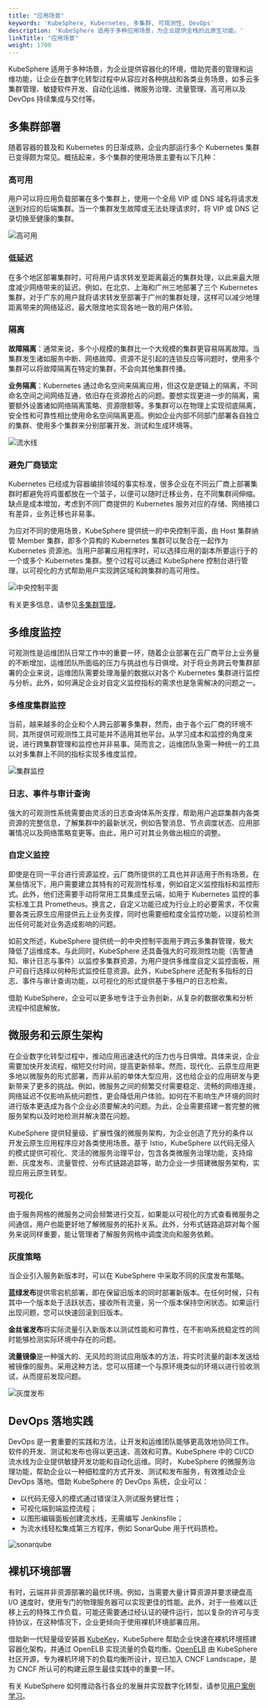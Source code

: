 ```yaml
---
title: "应用场景"
keywords: 'KubeSphere, Kubernetes, 多集群, 可观测性, DevOps'
description: 'KubeSphere 适用于多种应用场景，为企业提供全栈的云原生功能。'
linkTitle: "应用场景"
weight: 1700
---
```


KubeSphere 适用于多种场景，为企业提供容器化的环境，借助完善的管理和运维功能，让企业在数字化转型过程中从容应对各种挑战和各类业务场景，如多云多集群管理、敏捷软件开发、自动化运维、微服务治理、流量管理、高可用以及 DevOps 持续集成与交付等。

## 多集群部署

随着容器的普及和 Kubernetes 的日渐成熟，企业内部运行多个 Kubernetes 集群已变得颇为常见。概括起来，多个集群的使用场景主要有以下几种：

### 高可用

用户可以将应用负载部署在多个集群上，使用一个全局 VIP 或 DNS 域名将请求发送到对应的后端集群。当一个集群发生故障或无法处理请求时，将 VIP 或 DNS 记录切换至健康的集群。

![高可用](/images/docs/zh-cn/introduction/use-cases/高可用.png)

### 低延迟

在多个地区部署集群时，可将用户请求转发至距离最近的集群处理，以此来最大限度减少网络带来的延迟。例如，在北京、上海和广州三地部署了三个 Kubernetes 集群，对于广东的用户就将请求转发至部署于广州的集群处理，这样可以减少地理距离带来的网络延迟，最大限度地实现各地一致的用户体验。

### 隔离

**故障隔离**：通常来说，多个小规模的集群比一个大规模的集群更容易隔离故障。当集群发生诸如服务中断、网络故障、资源不足引起的连锁反应等问题时，使用多个集群可以将故障隔离在特定的集群，不会向其他集群传播。

**业务隔离**：Kubernetes 通过命名空间来隔离应用，但这仅是逻辑上的隔离，不同命名空间之间网络互通，依旧存在资源抢占的问题。要想实现更进一步的隔离，需要额外设置诸如网络隔离策略、资源限额等。多集群可以在物理上实现彻底隔离，安全性和可靠性相比使用命名空间隔离更高。例如企业内部不同部门部署各自独立的集群、使用多个集群来分别部署开发、测试和生成环境等。

![流水线](/images/docs/zh-cn/introduction/use-cases/流水线.png)

### 避免厂商锁定

Kubernetes 已经成为容器编排领域的事实标准，很多企业在不同云厂商上部署集群时都避免将鸡蛋都放在一个篮子，以便可以随时迁移业务，在不同集群间伸缩。缺点是成本增加，考虑到不同厂商提供的 Kubernetes 服务对应的存储、网络接口有差异，业务迁移也非易事。

为应对不同的使用场景，KubeSphere 提供统一的中央控制平面，由 Host 集群纳管 Member 集群，即多个异构的 Kubernetes 集群可以聚合在一起作为 Kubernetes 资源池。当用户部署应用程序时，可以选择应用的副本所要运行于的一个或多个 Kubernetes 集群。整个过程可以通过 KubeSphere 控制台进行管理，以可视化的方式帮助用户实现跨区域和跨集群的高可用性。

![中央控制平面](/images/docs/zh-cn/introduction/use-cases/中央控制平面.png)

有关更多信息，请参见[多集群管理](../../multicluster-management/)。

## 多维度监控

可观测性是运维团队日常工作中的重要一环，随着企业部署在云厂商平台上业务量的不断增加，运维团队所面临的压力与挑战也与日俱增。对于将业务跨云夸集群部署的企业来说，运维团队需要处理海量的数据以对各个 Kubernetes 集群进行监控与分析。此外，如何满足企业对自定义监控指标的需求也是急需解决的问题之一。

### 多维度集群监控

当前，越来越多的企业和个人跨云部署多集群，然而，由于各个云厂商的环境不同，其所提供可观测性工具可能并不适用其他平台。从学习成本和监控的角度来说，进行跨集群管理和监控也并非易事。简而言之，运维团队急需一种统一的工具以对多集群上不同的指标实现多维度监控。

![集群监控](/images/docs/zh-cn/introduction/use-cases/集群监控.jpg)

### 日志、事件与审计查询

强大的可观测性系统需要由灵活的日志查询体系所支撑，帮助用户追踪集群内各类资源的完整信息，了解集群中的最新状况，例如告警消息、节点调度状态、应用部署情况以及网络策略变更等。由此，用户可对其业务做出相应的调整。

### 自定义监控

即使是在同一平台进行资源监控，云厂商所提供的工具也并非适用于所有场景。在某些情况下，用户需要建立其特有的可观测性标准，例如自定义监控指标和监控形式。此外，他们还需要手动将常用工具集成至云端，如用于 Kubernetes 监控的事实标准工具 Prometheus。换言之，自定义功能已成为行业上的必要需求，不仅需要各类云原生应用提供云上业务支撑，同时也需要细粒度全监控功能，以提前检测出任何可能对业务造成影响的问题。

如前文所述，KubeSphere 提供统一的中央控制平面用于跨云多集群管理，极大降低了运维成本。与此同时，KubeSphere 还具备强大的可观测性功能（告警通知、审计日志与事件）以监控多集群资源，为用户提供多维度自定义监控面板，用户可自行选择以何种形式监控任意资源。此外，KubeSphere 还配有多指标的日志、事件与审计查询功能，以可视化的形式提供基于多租户的日志检索。

借助 KubeSphere，企业可以更多地专注于业务创新，从复杂的数据收集和分析流程中彻底解放。

## 微服务和云原生架构

在企业数字化转型过程中，推动应用迅速迭代的压力也与日俱增。具体来说，企业需要加快开发流程，缩短交付时间，提高更新频率。然而，现代化、云原生应用更多地以微服务的形式部署，而非从前的单体大型应用，这也给企业的应用研发与更新带来了更多的挑战。例如，微服务之间的频繁交付需要稳定、流畅的网络连接，网络延迟不仅影响系统问题性，更会降低用户体验。如何在不影响生产环境的同时进行版本更迭成为各个企业必须要解决的问题。为此，企业需要搭建一套完整的微服务架构以及时地检测并解决潜在问题。

KubeSphere 提供轻量级、扩展性强的微服务架构，为企业创造了充分的条件以开发云原生应用程序应对各类使用场景。基于 Istio，KubeSphere 以代码无侵入的模式提供可视化、灵活的微服务治理平台，包含各类微服务治理功能，支持熔断、灰度发布、流量管控、分布式链路追踪等，助力企业一步搭建微服务架构，实现应用云原生转型。

### 可视化

由于服务网格的微服务之间会频繁进行交互，如果能以可视化的方式查看微服务之间通信，用户也能更好地了解微服务的拓扑关系。此外，分布式链路追踪对每个服务来说同样重要，能让管理者了解服务网格中调度流向和服务依赖。

### 灰度策略

当企业引入服务新版本时，可以在 KubeSphere 中采取不同的灰度发布策略。

**蓝绿发布**提供零宕机部署，即在保留旧版本的同时部署新版本。在任何时候，只有其中一个版本处于活跃状态，接收所有流量，另一个版本保持空闲状态。如果运行出现问题，您可以快速回滚到旧版本。

**金丝雀发布**将实际流量引入新版本以测试性能和可靠性，在不影响系统稳定性的同时能够检测实际环境中存在的问题。

**流量镜像**是一种强大的、无风险的测试应用版本的方法，将实时流量的副本发送给被镜像的服务。采用这种方法，您可以搭建一个与原环境类似的环境以进行验收测试，从而提前发现问题。

![灰度发布](/images/docs/zh-cn/introduction/use-cases/灰度发布.jpg)

## DevOps 落地实践

DevOps 是一套重要的实践和方法，让开发和运维团队能够更高效地协同工作。软件的开发、测试和发布也得以更迅速、高效和可靠。KubeSphere 中的 CI/CD 流水线为企业提供敏捷开发功能和自动化运维。同时， KubeSphere 的微服务治理功能，帮助企业以一种细粒度的方式开发、测试和发布服务，有效推动企业 DevOps 落地。借助 KubeSphere 的 DevOps 系统，企业可以：

- 以代码无侵入的模式通过错误注入测试服务健壮性；
- 可视化端到端监控流程；
- 以图形编辑面板创建流水线，无需编写 Jenkinsfile；
- 为流水线轻松集成第三方程序，例如 SonarQube 用于代码质检。

![sonarqube](/images/docs/zh-cn/introduction/use-cases/sonarqube.png)

## 裸机环境部署

有时，云端并非资源部署的最优环境。例如，当需要大量计算资源并要求硬盘高 I/O 速度时，使用专门的物理服务器可以实现更佳的性能。此外，对于一些难以迁移上云的特殊工作负载，可能还需要通过经认证的硬件运行，加以复杂的许可与支持协议，在这种情况下，企业更倾向于使用裸机环境部署应用。

借助新一代轻量级安装器 [KubeKey](https://github.com/kubesphere/kubekey)，KubeSphere 帮助企业快速在裸机环境搭建容器化架构，并通过 OpenELB 实现流量的负载均衡。[OpenELB](https://github.com/kubesphere/openelb) 由 KubeSphere 社区开源，专为裸机环境下的负载均衡所设计，现已加入 CNCF Landscape，是为 CNCF 所认可的构建云原生最佳实践中的重要一环。

有关 KubeSphere 如何推动各行各业的发展并实现数字化转型，请参见[用户案例学习](../../../case/)。